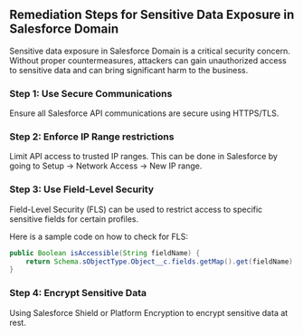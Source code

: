 

## Remediation Steps for Sensitive Data Exposure in Salesforce Domain  

Sensitive data exposure in Salesforce Domain is a critical security concern. Without proper countermeasures, attackers can gain unauthorized access to sensitive data and can bring significant harm to the business.

### Step 1: Use Secure Communications

Ensure all Salesforce API communications are secure using HTTPS/TLS.

### Step 2: Enforce IP Range restrictions

Limit API access to trusted IP ranges. This can be done in Salesforce by going to Setup -> Network Access -> New IP range.

### Step 3: Use Field-Level Security

Field-Level Security (FLS) can be used to restrict access to specific sensitive fields for certain profiles.

Here is a sample code on how to check for FLS:

```java
public Boolean isAccessible(String fieldName) {
    return Schema.sObjectType.Object__c.fields.getMap().get(fieldName).getDescribe().isAccessible();
}
```
### Step 4: Encrypt Sensitive Data

Using Salesforce Shield or Platform Encryption to encrypt sensitive data at rest.